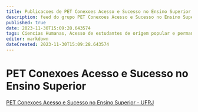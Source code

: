 ```yaml
---
title: Publicacoes de PET Conexoes Acesso e Sucesso no Ensino Superior - UFRJ 
description: feed do grupo PET Conexoes Acesso e Sucesso no Ensino Superior - UFRJ
published: true
date: 2023-11-30T15:09:28.643574
tags: Ciencias Humanas, Acesso de estudantes de origem popular e permanencia ao ensino superior
editor: markdown
dateCreated: 2023-11-30T15:09:28.643574
---
```


# PET Conexoes Acesso e Sucesso no Ensino Superior
[PET Conexoes Acesso e Sucesso no Ensino Superior - UFRJ](/grupo/127PETConexoesAcessoeSucessonoEnsinoSuperiorUFRJ.md)